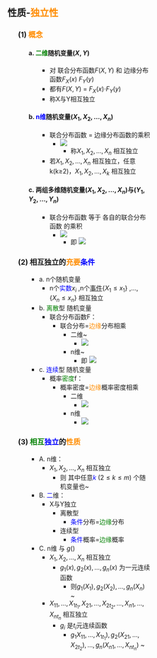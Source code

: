 <div style="float: left; width: 64%; padding: 1%;">

## 性质-<span style="color:darkorange;">独立性</span>

<ul>

### (1) <span style="color:darkorange;">概念</span>

<ul>

#### a. <span style="color:green;">二维</span>随机变量$(X,Y)$

<ul>

*   对 联合分布函数$F(X,Y)$ 和 边缘分布函数$F_X(x)$ $F_Y(y)$
*   都有$F(X,Y)$ = $F_X(x)$·$F_Y(y)$
*   称X与Y相互独立

</ul>

#### b. <span style="color:blue;">n维</span>随机变量($X_1,X_2,\dots,X_n$)

<ul>

*   联合分布函数 = 边缘分布函数的乘积
    *   ![](https://api2.mubu.com/v3/document_image/5d165555-0ed8-4ccd-888e-0602ee8a00d2-15201174.jpg)
        *   称$X_1,X_2,\dots,X_n$ 相互独立
*   若$X_1,X_2,\dots,X_n$ 相互独立，任意k(k≥2)，$X_1,X_2,\dots,X_k$ 相互独立

</ul>

#### c. 两组多维随机变量($X_1,X_2,\dots,X_n$)与($Y_1,Y_2,\dots,Y_n$)

<ul>

*   联合分布函数 等于 各自的联合分布函数 的乘积
    *   ![](https://api2.mubu.com/v3/document_image/98cf4cb5-1951-459d-89a5-2f735f8e226a-15201174.jpg)
        *   即 ![](https://api2.mubu.com/v3/document_image/5c8dfdce-c0a4-481c-badf-a31a06f72773-15201174.jpg)

</ul>

</ul>

### (2) 相互独立的<span style="color:darkorange;">充要</span><span style="color:blue;">条件</span>

<ul>

*   a. n个随机变量
    *   n个<span style="color:blue;">实数</span>$x_i$ ,n个<u>事件</u>{$X_1 \le x_1$} ,…, {$X_n \le x_n$} 相互独立
*   b. <span style="color:green;">离散</span>型 随机变量
    *   联合分布函数F：
        *   联合分布=<span style="color:darkorange;">边缘</span>分布相乘
            *   二维~
                *   ![](https://api2.mubu.com/v3/document_image/aa842223-2f26-4c81-9637-f062203ced23-15201174.jpg)
            *   n维~
                *   即 ![](https://api2.mubu.com/v3/document_image/f4b9a1b2-2b91-4784-b7ad-8f3fd88472f6-15201174.jpg)
*   c. <span style="color:blue;">连续</span>型 随机变量
    *   概率<span style="color:green;">密度</span>f：
        *   概率密度=<span style="color:darkorange;">边缘</span>概率密度相乘
            *   二维
                *   ![](https://api2.mubu.com/v3/document_image/c84e0d09-4f27-4d1f-9fb6-f974098dc0aa-15201174.jpg)
            *   n维
                *   ![](https://api2.mubu.com/v3/document_image/211c3af6-cfff-4e6d-bdf8-8cd82bdd04a6-15201174.jpg)

</ul>

### (3) <span style="color:green;">相互</span><span style="color:blue;">独立</span>的<span style="color:darkorange;">性质</span>

<ul>

*   A. n维：
    *   $X_1,X_2,\dots,X_n$ 相互独立
        *   则 其中任意<span style="color:blue;">$k$</span> $(2 \le k \le m)$ 个随机变量也~
*   B. <span style="color:blue;">二</span>维：
    *   X与Y独立
        *   离散型
            *   <span style="color:blue;">条件</span>分布=<span style="color:green;">边缘</span>分布
        *   连续型
            *   <span style="color:blue;">条件</span>概率=<span style="color:green;">边缘</span>概率
*   C. n维 与 $g()$
    *   $X_1,X_2,\dots,X_n$ 相互独立
        *   $g_1(x),g_2(x),\dots,g_n(x)$ 为一元连续函数
            *   则$g_1(X_1),g_2(X_2),\dots,g_n(X_n)$ ~
    *   $X_{11},\dots,X_{1t_1},X_{21},\dots,X_{2t_2},\dots,X_{n1},\dots,X_{nt_n}$ 相互独立
        *   $g_i$ 是$t_i$元连续函数
            *   $g_1X_{11},\dots,X_{1t_1}),g_2(X_{21},\dots,X_{2t_2}),\dots,g_n(X_{n1},\dots,X_{nt_n})$ ~

</ul>

</ul>
</div>
<div style="float: right; width: 26%; padding: 1%;">

</div>
<div style="clear: both;"></div>
